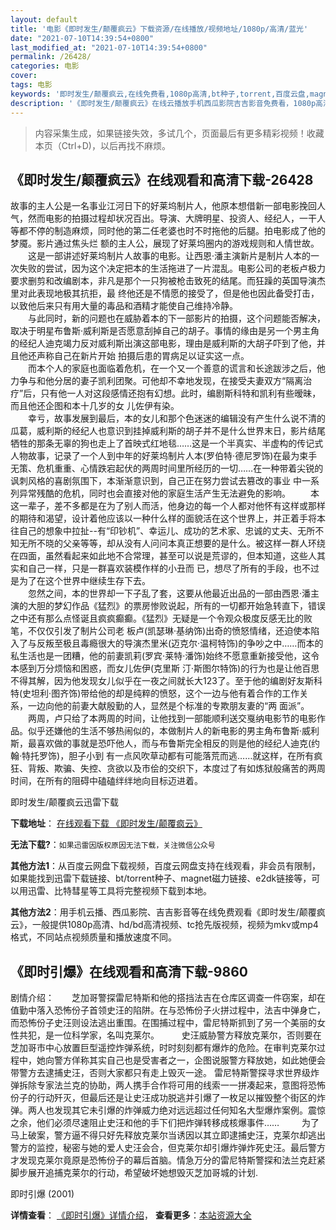 ```yaml
---
layout: default
title: '电影《即时发生/颠覆疯云》下载资源/在线播放/视频地址/1080p/高清/蓝光'
date: "2021-07-10T14:39:54+0800"
last_modified_at: "2021-07-10T14:39:54+0800"
permalink: /26428/
categories: 电影
cover:
tags: 电影
keywords: '即时发生/颠覆疯云,在线免费看,1080p高清,bt种子,torrent,百度云盘,magnet,磁力链,迅雷下载资源'
description: '《即时发生/颠覆疯云》在线云播放手机西瓜影院吉吉影音免费看，1080p高清bd/hd未删减完整版和tc抢先枪版，mkv/mp4格式，附带bt/torrent种子、magnet/磁力链、百度云盘、网盘资源迅雷下载链接'
---
```


>内容采集生成，如果链接失效，多试几个，页面最后有更多精彩视频！收藏本页（Ctrl+D)，以后再找不麻烦。


## 《即时发生/颠覆疯云》在线观看和高清下载-26428

故事的主人公是一名事业江河日下的好莱坞制片人，他原本想借新一部电影挽回人气，然而电影的拍摄过程却状况百出。导演、大牌明星、投资人、经纪人，一干人等都不停的制造麻烦，同时他的第二任老婆也时不时拖他的后腿。拍电影成了他的梦魇。影片通过焦头烂 额的主人公，展现了好莱坞圈内的游戏规则和人情世故。 　　这是一部讲述好莱坞制片人故事的电影。让西恩·潘主演新片是制片人本的一次失败的尝试，因为这个决定把本的生活拖进了一片混乱。电影公司的老板卢极力要求删剪和改编剧本，非凡是那个一只狗被枪击致死的结尾。而狂躁的英国导演杰里对此表现地极其抗拒，最 终他还是不情愿的接受了，但是他也因此备受打击，以致他后来只有用大量的毒品和酒精才能使自己维持冷静。<br />　　与此同时，新的问题也在威胁着本的下一部影片的拍摄，这个问题能否解决，取决于明星布鲁斯·威利斯是否愿意刮掉自己的胡子。事情的缘由是另一个男主角的经纪人迪克竭力反对威利斯出演这部电影，理由是威利斯的大胡子吓到了他，并且他还声称自己在新片开始 拍摄后患的胃病足以证实这一点。<br />　　而本个人的家庭也面临着危机，在一个又一个善意的谎言和长途跋涉之后，他力争与和他分居的妻子凯利团聚。可他却不幸地发现，在接受夫妻双方&ldquo;隔离治疗”后，只有他一人对这段感情还抱有幻想。此时，编剧斯科特和凯利有些暧昧，而且他还企图和本十几岁的女 儿佐伊有染。<br />　　幸亏，故事发展到最后，本的女儿和那个色迷迷的编辑没有产生什么说不清的瓜葛，威利斯的经纪人也意识到挂掉威利斯的胡子并不是什么世界末日，影片结尾牺牲的那条无辜的狗也走上了首映式红地毯&hellip;…这是一个半真实、半虚构的传记式人物故事，记录了一个人到中年的好莱坞制片人本(罗伯特&middot;德尼罗饰)在最为束手无策、危机重重、心情跌宕起伏的两周时间里所经历的一切&hellip;…在一种带着尖锐的讽刺风格的喜剧氛围下，本渐渐意识到，自己正在努力尝试去篡改的事业 中一系列异常残酷的危机，同时也会直接对他的家庭生活产生无法避免的影响。 　　本这一辈子，差不多都是在为了别人而活，他身边的每一个人都对他怀有这样或那样的期待和渴望，设计着他应该以一种什么样的面貌活在这个世界上，并正着手将本往自己的想象中拉扯--有&ldquo;印钞机&rdquo;、幸运儿、成功的艺术家、忠诚的丈夫、无所不知无所不晓的父亲等等，却从没有人问问本真正想要的是什么。被这样一群人环绕在四面，虽然看起来如此地不合常理，甚至可以说是荒谬的，但本知道，这些人其实和自己一样，只是一群喜欢装模作样的小丑而 已，想尽了所有的手段，也不过是为了在这个世界中继续生存下去。<br />　　忽然之间，本的世界却一下子乱了套，这要从他最近出品的一部由西恩·潘主演的大胆的梦幻作品《猛烈》的票房惨败说起，所有的一切都开始急转直下，错误之中还有那么点怪诞且疯疯癫癫。《猛烈》无疑是一个令观众极度反感无比的败笔，不仅仅引发了制片公司老 板卢(凯瑟琳&middot;基纳饰)出奇的愤怒情绪，还迫使本陷入了与反叛至极且毒瘾很大的导演杰里米(迈克尔&middot;温柯特饰)的争吵之中&hellip;…而本的私生活也是一团糟，他的前妻凯莉(罗宾·莱特·潘饰)始终不愿意重新接受他，这令本感到万分烦恼和困惑，而女儿佐伊(克里斯 汀·斯图尔特饰)的行为也是让他百思不得其解，因为他发现女儿似乎在一夜之间就长大123了。至于他的编剧好友斯科特(史坦利&middot;图齐饰)带给他的却是纯粹的愤怒，这个一边与他有着合作的工作关系，一边向他的前妻大献殷勤的人，显然是个标准的专欺朋友妻的“两 面派”。<br />　　两周，卢只给了本两周的时间，让他找到一部能顺利送交戛纳电影节的电影作品。似乎还嫌他的生活不够热闹似的，本做制片人的新电影的男主角布鲁斯·威利斯，最喜欢做的事就是恐吓他人，而与布鲁斯完全相反的则是他的经纪人迪克(约翰·特托罗饰)，胆子小到 有一点风吹草动都有可能落荒而逃&hellip;…就这样，在所有疯狂、背叛、欺骗、失控、贪欲以及市侩的交织下，本度过了有如炼狱般痛苦的两周时间，在所有的阻碍中磕磕绊绊地向目标迈进着。


即时发生/颠覆疯云迅雷下载

**下载地址**： [在线观看下载 《即时发生/颠覆疯云》](https://www.993dy.com//vod-detail-id-21763.html) 


**无法下载?**：`如果迅雷因版权原因无法下载，关注微信公众号 `

**其他方法1**：从百度云网盘下载视频，百度云网盘支持在线观看，非会员有限制，如果能找到迅雷下载链接、bt/torrent种子、magnet磁力链接、e2dk链接等，可以用迅雷、比特彗星等工具将完整视频下载到本地。

**其他方法2**：用手机云播、西瓜影院、吉吉影音等在线免费观看《即时发生/颠覆疯云》，一般提供1080p高清、hd/bd高清视频、tc抢先版视频，视频为mkv或mp4格式，不同站点视频质量和播放速度不同。


## 《即时引爆》在线观看和高清下载-9860

剧情介绍：　　芝加哥警探雷尼特斯和他的搭挡法吉在仓库区调查一件窃案，却在值勤中落入恐怖份子首领史汪的陷阱。在与恐怖份子火拼过程中，法吉中弹身亡，而恐怖份子史汪则设法逃出重围。在围捕过程中，雷尼特斯抓到了另一个美丽的女性共犯，是一位科学家，名叫克莱尔。  　　史汪威胁警方释放克莱尔，否则要在芝加哥市中心放置巨型遥控炸弹系统，时时刻刻都有爆炸的危险。在审判克莱尔过程中，她向警方佯称其实自己也是受害者之一，企图说服警方释放她，如此她便会带警方去逮捕史汪，否则大家都只有走上毁灭一途。 雷尼特斯警探寻求世界级炸弹拆除专家法兰克的协助，两人携手合作将可用的线索一一拼凑起来，意图将恐怖份子的行动歼灭，但最后还是让史汪成功脱逃并引爆了一枚足以摧毁整个街区的炸弹。两人也发现其它未引爆的炸弹威力绝对远远超过任何知名大型爆炸案例。震惊之余，他们必须尽速阻止史汪和他的手下们把炸弹转移成核爆事件……  　　为了马上破案，警方逼不得只好先释放克莱尔当诱因以其立即逮捕史汪，克莱尔却逃出警方的监控，秘密与她的爱人史汪会合，但克莱尔却引爆炸弹炸死史汪。最后警方才发现克莱尔竟原是恐怖份子的幕后首脑。情急万分的雷尼特斯警探和法兰克赶紧脚步展开追捕克莱尔的行动，希望破坏她想毁灭芝加哥城的计划.


即时引爆 (2001)

**详情查看**： [《即时引爆》详情介绍](/movie/9860/)， **查看更多**：[本站资源大全](/movie/t/all/)

